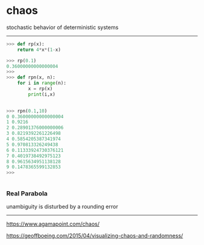 # chaos
stochastic behavior of deterministic systems

---

```python
>>> def rp(x):
	return 4*x*(1-x)

>>> rp(0.1)
0.36000000000000004
>>>
>>> def rpn(x, n):
	for i in range(n):
		x = rp(x)
		print(i,x)

		
>>> rpn(0.1,10)
0 0.36000000000000004
1 0.9216
2 0.28901376000000006
3 0.8219392261226498
4 0.5854205387341974
5 0.970813326249438
6 0.11333924730376121
7 0.4019738492975123
8 0.9615634951138128
9 0.1478365599132853
>>> 



```
### Real Parabola

unambiguity is disturbed by a rounding error

---

https://www.agamapoint.com/chaos/

https://geoffboeing.com/2015/04/visualizing-chaos-and-randomness/


